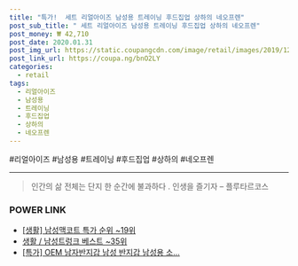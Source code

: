 ```yaml
--- 
title: "특가!  세트 리얼아이즈 남성용 트레이닝 후드집업 상하의 네오프렌" 
post_sub_title: " 세트 리얼아이즈 남성용 트레이닝 후드집업 상하의 네오프렌" 
post_money: ₩ 42,710 
post_date: 2020.01.31 
post_img_url: https://static.coupangcdn.com/image/retail/images/2019/12/23/11/7/ef6703e5-bdd5-4b87-be13-28b82d4ef47f.jpg 
post_link_url: https://coupa.ng/bnO2LY 
categories: 
  - retail 
tags: 
  - 리얼아이즈 
  - 남성용 
  - 트레이닝 
  - 후드집업 
  - 상하의 
  - 네오프렌 
--- 
```

  #리얼아이즈 #남성용 #트레이닝 #후드집업 #상하의 #네오프렌 
<hr> 

> 인간의 삶 전체는 단지 한 순간에 불과하다 . 인생을 즐기자 – 플루타르코스 


### POWER LINK

* <a href="https://blog.naver.com/sakai111/221787151193" target="_blank"> [생활] 남성맥코트 특가 순위 ~19위</a>
* <a href="https://blog.naver.com/santokki14/221786153685" target="_blank">생활 / 남성트렁크 베스트 ~35위</a>
* <a href="https://blog.naver.com/an0733/221790770446" target="_blank">[특가] OEM 남자반지갑 남성 반지갑 남성용 소...</a>
